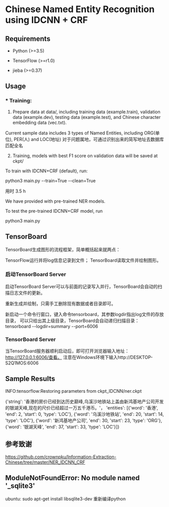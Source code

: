 
# Chinese Named Entity Recognition using IDCNN + CRF

## Requirements

* Python (>=3.5)

* TensorFlow (>=r1.0)

* jieba (>=0.37)


## Usage


### * Training:

1. Prepare data at data/, including training data (example.train), validation data (example.dev), testing data (example.test), and Chinese character embedding data (vec.txt).


Current sample data includes 3 types of Named Entities, including ORG(单位), PER(人) and LOC(地址)
对于问题属地，可通过识别出来的简写地址去数据库匹配全名

2. Training, models with best F1 score on validation data will be saved at ckpt/


To train with IDCNN+CRF (default), run:


python3 main.py --train=True --clean=True

用时 3.5 h

We have provided with pre-trained NER models. 

To test the pre-trained IDCNN+CRF model, run

python3 main.py


## TensorBoard
TensorBoard生成图形的流程框架，简单概括起来就两点：

TensorFlow运行并将log信息记录到文件；
TensorBoard读取文件并绘制图形。

### 启动TensorBoard Server

启动TensorBoard Server可以与前面的记录写入并行，TensorBoard会自动的扫描日志文件的更新。

重新生成并绘制，只需手工删除现有数据或者目录即可。

新启动一个命令行窗口，键入命令tensorboard，其参数logdir指出log文件的存放目录，
可以只给出其上级目录，TensorBoard会自动递归扫描目录：
tensorboard --logdir=summary --port=6006

### TensorBoard Server

当TensorBoard服务器顺利启动后，即可打开浏览器输入地址：http://127.0.0.1:6006/查看。
注意在Windows环境下输入http://DESKTOP-S2Q1MOS:6006



## Sample Results


INFO:tensorflow:Restoring parameters from ckpt_IDCNN/ner.ckpt

{'string': '香港的房价已经到达历史巅峰,乌溪沙地铁站上盖由新鸿基地产公司开发的银湖天峰,现在的尺价已经超过一万五千港币。'，
'entities': [{'word': '香港', 'end': 2, 'start': 0, 'type': 'LOC'}, {'word': '乌溪沙地铁站', 'end': 20, 'start': 14, 'type': 'LOC'}, {'word': '新鸿基地产公司', 'end': 30, 'start': 23, 'type': 'ORG'}, {'word': '银湖天峰', 'end': 37, 'start': 33, 'type': 'LOC'}]}

## 参考致谢
https://github.com/crownpku/Information-Extraction-Chinese/tree/master/NER_IDCNN_CRF


## ModuleNotFoundError: No module named '_sqlite3'

ubuntu: sudo apt-get install libsqlite3-dev
重新编译python